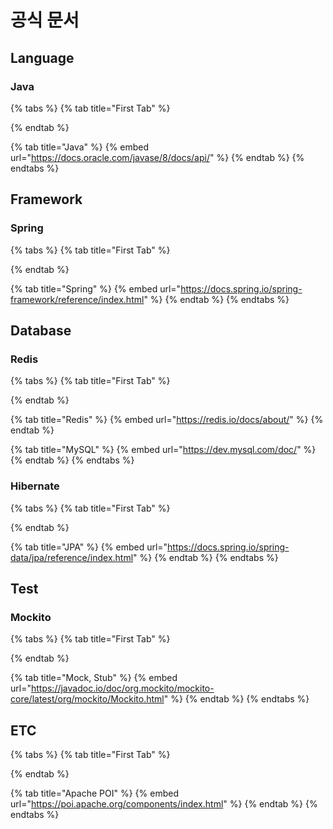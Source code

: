 # 공식 문서

## Language

### Java

{% tabs %}
{% tab title="First Tab" %}

{% endtab %}

{% tab title="Java" %}
{% embed url="https://docs.oracle.com/javase/8/docs/api/" %}
{% endtab %}
{% endtabs %}

## Framework

### Spring

{% tabs %}
{% tab title="First Tab" %}

{% endtab %}

{% tab title="Spring" %}
{% embed url="https://docs.spring.io/spring-framework/reference/index.html" %}
{% endtab %}
{% endtabs %}

## Database

### Redis

{% tabs %}
{% tab title="First Tab" %}

{% endtab %}

{% tab title="Redis" %}
{% embed url="https://redis.io/docs/about/" %}
{% endtab %}

{% tab title="MySQL" %}
{% embed url="https://dev.mysql.com/doc/" %}
{% endtab %}
{% endtabs %}

### Hibernate

{% tabs %}
{% tab title="First Tab" %}

{% endtab %}

{% tab title="JPA" %}
{% embed url="https://docs.spring.io/spring-data/jpa/reference/index.html" %}
{% endtab %}
{% endtabs %}

## Test

### Mockito

{% tabs %}
{% tab title="First Tab" %}

{% endtab %}

{% tab title="Mock, Stub" %}
{% embed url="https://javadoc.io/doc/org.mockito/mockito-core/latest/org/mockito/Mockito.html" %}
{% endtab %}
{% endtabs %}


## ETC

{% tabs %}
{% tab title="First Tab" %}

{% endtab %}

{% tab title="Apache POI" %}
{% embed url="https://poi.apache.org/components/index.html" %}
{% endtab %}
{% endtabs %}